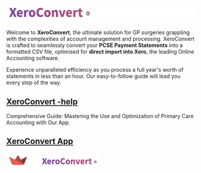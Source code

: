 ![ZeroConvert](https://github.com/janduplessis883/project-xeroconvert/blob/master/images/xc3.png?raw=true)
---
Welcome to **XeroConvert**, the ultimate solution for GP surgeries grappling with the complexities of account management and processing. XeroConvert is crafted to seamlessly convert your **PCSE Payment Statements** into a formatted CSV file, optimised for **direct import into Xero**, the leading Online Accounting software.

Experience unparalleled efficiency as you process a full year's worth of statements in less than an hour. Our easy-to-follow guide will lead you every step of the way. 

## [XeroConvert -help](https://janduplessis.notion.site/janduplessis/XeroConvert-Help-4a8586902d1a4adfaed23fcfa610fbdb)
Comprehensive Guide: Mastering the Use and Optimization of Primary Care Accounting with Our App.

## [XeroConvert App](https://project-xeroconvert-5wwwfud29dg28pjhchpbsh.streamlit.app/)




<img src="https://github.com/janduplessis883/project-xeroconvert/blob/master/images/streamitapp.png?raw=true" width=250>


